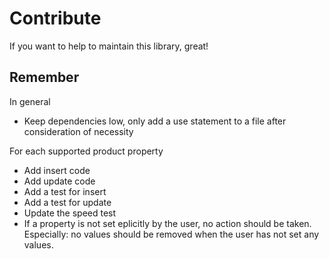 # Contribute

If you want to help to maintain this library, great!

## Remember

In general

* Keep dependencies low, only add a use statement to a file after consideration of necessity

For each supported product property

* Add insert code
* Add update code
* Add a test for insert
* Add a test for update
* Update the speed test
* If a property is not set eplicitly by the user, no action should be taken. Especially: no values should be removed when the user has not set any values.
